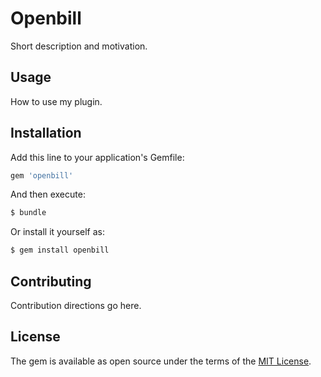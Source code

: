 # Openbill
Short description and motivation.

## Usage
How to use my plugin.

## Installation
Add this line to your application's Gemfile:

```ruby
gem 'openbill'
```

And then execute:
```bash
$ bundle
```

Or install it yourself as:
```bash
$ gem install openbill
```

## Contributing
Contribution directions go here.

## License
The gem is available as open source under the terms of the [MIT License](https://opensource.org/licenses/MIT).
